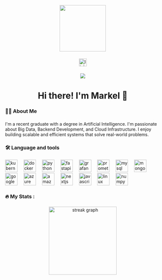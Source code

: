 <div align="center">
  <img height="150" src="[https://media.licdn.com/dms/image/D4D03AQG8VYRJmMhMZg/profile-displayphoto-shrink_400_400/0/1714391845733?e=1723680000&v=beta&t=yQntnScBr9aa1i6o54FPxmR9RZWRjmbvQW9IacKR-lU](https://media.licdn.com/dms/image/D4D03AQFAD0Sx-RkTkQ/profile-displayphoto-shrink_100_100/0/1718616247473?e=1724284800&v=beta&t=PCEqgOwJA4OZfCzoFtKGa4PAuAaYao1NPAVg5VDIG-Y)"  />
</div>

###

<div align="center">
  <a href="https://www.linkedin.com/in/markel-ramiro-vaquero-92530319b/" target="_blank">
    <img src="https://img.shields.io/static/v1?message=LinkedIn&logo=linkedin&label=&color=0077B5&logoColor=white&labelColor=&style=for-the-badge" height="25" alt="linkedin logo"  />
  </a>
</div>

###

<div align="center">
  <img src="https://visitor-badge.laobi.icu/badge?page_id=Riemann-def.Riemann-def&left_color=darkcyan&right_color=darkslategray"  />
</div>

###

<h1 align="center">Hi there! I'm Markel 👋</h1>

###

<h3 align="left">👩‍💻  About Me</h3>

###

<p align="left">I'm a recent graduate with a degree in Artificial Intelligence. I'm passionate about Big Data, Backend Development, and Cloud Infrastructure. I enjoy building scalable and efficient systems that solve real-world problems.</p>

###

<h3 align="left">🛠 Language and tools</h3>

###

<div align="left">
  <img src="https://cdn.jsdelivr.net/gh/devicons/devicon/icons/openai/openai-original.svg" height="40" alt="kubernetes logo"  />
  <img width="12" />
  <img src="https://cdn.jsdelivr.net/gh/devicons/devicon/icons/docker/docker-plain-wordmark.svg" height="40" alt="docker logo"  />
  <img width="12" />
  <img src="https://cdn.jsdelivr.net/gh/devicons/devicon/icons/python/python-original.svg" height="40" alt="python logo"  />
  <img width="12" />
  <img src="https://cdn.jsdelivr.net/gh/devicons/devicon/icons/fastapi/fastapi-original.svg" height="40" alt="fastapi logo"  />
  <img width="12" />
  <img src="https://cdn.jsdelivr.net/gh/devicons/devicon/icons/grafana/grafana-original.svg" height="40" alt="grafana logo"  />
  <img width="12" />
  <img src="https://cdn.jsdelivr.net/gh/devicons/devicon/icons/prometheus/prometheus-original.svg" height="40" alt="prometheus logo"  />
  <img width="12" />
  <img src="https://cdn.jsdelivr.net/gh/devicons/devicon/icons/mysql/mysql-original.svg" height="40" alt="mysql logo"  />
  <img width="12" />
  <img src="https://cdn.jsdelivr.net/gh/devicons/devicon/icons/mongodb/mongodb-original.svg" height="40" alt="mongodb logo"  />
  <img width="12" />
  <img src="https://cdn.jsdelivr.net/gh/devicons/devicon/icons/googlecloud/googlecloud-original.svg" height="40" alt="googlecloud logo"  />
  <img width="12" />
  <img src="https://cdn.jsdelivr.net/gh/devicons/devicon/icons/azure/azure-original.svg" height="40" alt="azure logo"  />
  <img width="12" />
  <img src="https://skillicons.dev/icons?i=aws" height="40" alt="amazonwebservices logo"  />
  <img width="12" />
  <img src="https://cdn.jsdelivr.net/gh/devicons/devicon/icons/svelte/svelte-original.svg" height="40" alt="nextjs logo"  />
  <img width="12" />
  <img src="https://cdn.jsdelivr.net/gh/devicons/devicon/icons/javascript/javascript-original.svg" height="40" alt="javascript logo"  />
  <img width="12" />
  <img src="https://cdn.jsdelivr.net/gh/devicons/devicon/icons/linux/linux-original.svg" height="40" alt="linux logo"  />
  <img width="12" />
  <img src="https://cdn.jsdelivr.net/gh/devicons/devicon/icons/numpy/numpy-original.svg" height="40" alt="numpy logo"  />
  <img width="12" />
</div>

###

<h3 align="left">🔥   My Stats :</h3>

###

<div align="center">
  <img src="https://streak-stats.demolab.com?user=Riemann-def&locale=en&mode=daily&theme=dark&hide_border=false&border_radius=5&order=3" height="220" alt="streak graph"  />
</div>

###

